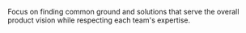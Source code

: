 Focus on finding common ground and solutions that serve the overall product vision while respecting each team's expertise.
